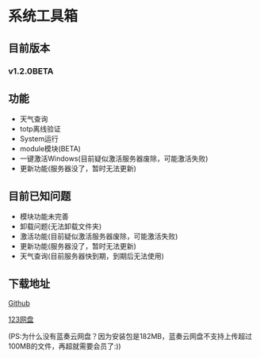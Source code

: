 # 系统工具箱
## 目前版本
### v1.2.0BETA
## 功能
- 天气查询
- totp离线验证
- System运行
- module模块(BETA)
- 一键激活Windows(目前疑似激活服务器废除，可能激活失败)
- 更新功能(服务器没了，暂时无法更新)
## 目前已知问题
- 模块功能未完善
- 卸载问题(无法卸载文件夹)
- 激活功能(目前疑似激活服务器废除，可能激活失败)
- 更新功能(服务器没了，暂时无法更新)
- 天气查询(目前服务器快到期，到期后无法使用)
## 下载地址
[Github](https://github.com/cpumsconfig/xtgjx2/releases/download/1.2vBETA/1.exe)

[123网盘](https://www.123684.com/s/IH3Djv-0WbP3)

(PS:为什么没有蓝奏云网盘？因为安装包是182MB，蓝奏云网盘不支持上传超过100MB的文件，再超就需要会员了:))

